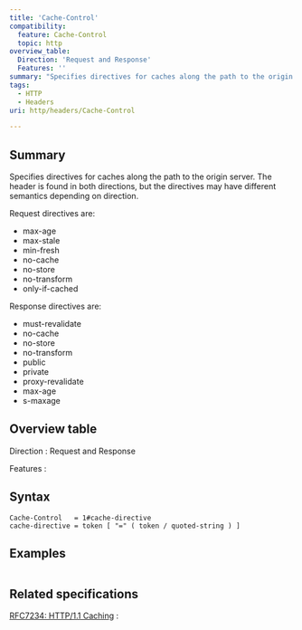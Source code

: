 ```yaml
---
title: 'Cache-Control'
compatibility:
  feature: Cache-Control
  topic: http
overview_table:
  Direction: 'Request and Response'
  Features: ''
summary: "Specifies directives for caches along the path to the origin server. The header is found in both directions, but the directives may have different semantics depending on direction.\n"
tags:
  - HTTP
  - Headers
uri: http/headers/Cache-Control

---
```

## Summary

Specifies directives for caches along the path to the origin server. The header is found in both directions, but the directives may have different semantics depending on direction.

Request directives are:

-   max-age
-   max-stale
-   min-fresh
-   no-cache
-   no-store
-   no-transform
-   only-if-cached

Response directives are:

-   must-revalidate
-   no-cache
-   no-store
-   no-transform
-   public
-   private
-   proxy-revalidate
-   max-age
-   s-maxage

## Overview table

Direction
:   Request and Response

Features
:

## Syntax

    Cache-Control   = 1#cache-directive
    cache-directive = token [ "=" ( token / quoted-string ) ]

## Examples

``` html

```

## Related specifications

[RFC7234: HTTP/1.1 Caching](http://tools.ietf.org/html/rfc7234#section-5.2)
:

